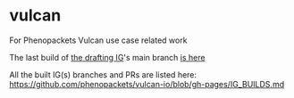 # vulcan
For Phenopackets Vulcan use case related work

The last build of [the drafting IG](https://github.com/phenopackets/vulcan/tree/main/fw-ig/drafting-r401)'s main branch [is here](http://phenopackets.org/vulcan-io/fw-ig/drafting-r401/branch/main/index.html)

All the built IG(s) branches and PRs are listed here: https://github.com/phenopackets/vulcan-io/blob/gh-pages/IG_BUILDS.md
